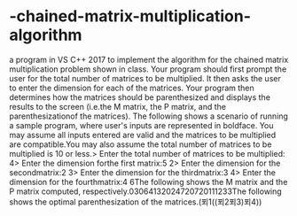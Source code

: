 # -chained-matrix-multiplication-algorithm


a program in VS C++ 2017 to implement the algorithm for the chained matrix multiplication problem shown in class. Your program should first prompt the user for the total number of matrices to be multiplied. It then asks the user to enter the dimension for each of the matrices. Your program then determines how the matrices should be parenthesized and displays the results to the screen (i.e.the M matrix, the P matrix, and the parenthesizationof the matrices). The following shows a scenario of running a sample program, where user's inputs are represented in boldface. You may assume all inputs entered are valid and the matrices to be multiplied are compatible.You may also assume the total number of matrices to be multiplied is 10 or less.> Enter the total number of matrices to be multiplied: 4> Enter the dimension forthe first matrix:5 2> Enter the dimension for the secondmatrix:2 3> Enter the dimension for the thirdmatrix:3 4> Enter the dimension for the fourthmatrix:4 6The following shows the M matrix and the P matrix computed, respectively.03064132024720720111233The following shows the optimal parenthesization of the matrices.(푀1((푀2푀3)푀4))
